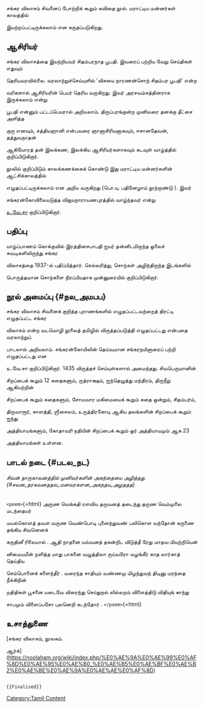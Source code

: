 சங்கர விலாசம் சிவனைப் போற்றிக் கூறும் கவிதை நூல். மராட்டிய மன்னர்கள் காலத்தில்
இயற்றப்பட்டிருக்கலாம் என கருதப்படுகிறது.

## ஆசிரியர்

சங்கர விலாசத்தை இயற்றியவர் சிதம்பரநாத பூபதி. இவரைப் பற்றிய வேறு செய்திகள் எதுவும்
தெரியவரவில்லை. வரலாற்றுச்செய்யுளில் \'விசயை நாரணன்சொற் சிதம்பர பூபதி\' என்ற
வரிகளால் ஆசிரியரின் பெயர் தெரிய வருகிறது. இவர் அரசவம்சத்தினராக இருக்கலாம் என்று
பூபதி என்னும் பட்டப்பெயரால் அறியலாம். திருப்பரங்குன்ற முனிவரை தனக்கு தீட்சை அளித்த
குரு எனவும், சத்தியஞானி என்பவரை ஞானாசிரியனாகவும், ஈசானதேவன், தத்துவநாதன்
ஆகியோரத் தன் இலக்கண, இலக்கிய ஆசிரியர்களாகவும் கடவுள் வாழ்த்தில் குறிப்பிடுகிறார்.
நூலில் குறிப்பிடும் காலக்கணக்கைக் கொண்டு இது மராட்டிய மன்னர்களின் ஆட்சிக்காலத்தில்
எழுதப்பட்டிருக்கலாம் என அறிய வருகிறது (பொ.யு. பதினேழாம் நூற்றாண்டு ). இவர்
சங்கரன்கோவிலையடுத்த விஜயநாராயணபுரத்தில் வாழ்ந்தவர் என்று
[உ.வே.சா](உ.வே.சாமிநாதையர் "wikilink") குறிப்பிடுகிறார்.

## பதிப்பு

யாழ்ப்பாணம் கொக்குவில் இரத்தினசபாபதி ஐயர் தன்னிடமிருந்த ஓலைச் சுவடிகளிலிருந்து சங்கர
விலாசத்தை 1937-ல் பதிப்பித்தார். செல்லரித்து, சொற்கள் அழிந்திருந்த இடங்களில்
பொருத்தமான சொற்களை நிரப்பியதாக முன்னுரையில் குறிப்பிடுகிறார்.

## நூல் அமைப்பு {#நல_அமபப}

சங்கர விலாசம் சிவனைக் குறித்த புராணங்களில் எழுதப்பட்டவற்றைத் திரட்டி எழுதப்பட்ட சங்கர
விலாசம் என்ற வடமொழி நூலைத் தமிழில் விருத்தப்படுத்தி எழுதப்பட்டது என்பதை வரலாற்றுப்
பாடலால் அறியலாம். சங்கரன்கோயிலின் தெய்வமான சங்கரநயினாரைப் பற்றி எழுதப்பட்டது என
உ.வே.சா குறிப்பிடுகிறார். 1435 விருத்தச் செய்யுள்களால் அமைந்தது. சிவபெருமானின்
சிறப்பைக் கூறும் 12 கதைகளும், ருத்ராக்ஷம், ஐந்தெழுத்து மந்திரம், திருநீறு ஆகியற்றின்
சிறப்பைக் கூறும் கதைகளும், சோமவார மகிமையைக் கூறும் கதை ஒன்றும், சிதம்பர்ம்,
திருவாரூர், காளத்தி, ஶ்ரீசைலம், உருத்திரகோடி ஆகிய தலங்களின் சிறப்பைக் கூறும் ஐந்து
அத்தியாயங்களும், கோதாவரி நதியின் சிறப்பைக் கூறும் ஓர் அத்தியாயமும் ஆக 23
அத்தியாயங்கள் உள்ளன.

## பாடல் நடை {#படல_நட}

###### சிவன் தாருகாவனத்தில் முனிவர்களின் அகந்தையை அழித்தது {#சவன_தரகவனததல_மனவரகளன_அகநதய_அழததத}

`<poem>`{=html} அருண வெங்கதி ரளவிய தருவனத் தடைந்து தருண வெம்முலை மடந்தையர்
மயல்கொளத் தவள வருண வெண்பொடி புனைந்துவண் பலிகொள வந்தோன் கருணை தங்கிய சிவனெனக்
கருதினீ ரிலையால் . ஆதி நாதனை யவ்வனத் தகன்றிட விடுத்தீ ரேது மாதவ மியற்றியென்
னிமையமீன் றளித்த மாது பாகனை வழுத்திலா ருய்வரோ வழங்கீர் காத லார்காத் தெய்திய
செம்பொனைக் களைந்தீர் . வரைந்த சாதியும் வண்ணமு மிழந்துவந் திடினு மரந்தை நீக்கிநின்
றதிதிகள் பூசனை யடைவே விரைந்து செய்துநல் லில்லறம் விளைத்திடு விதியுங் காந்து
சாபமும் விளைப்பசோ புலனெறி கடந்தோர் . `</poem>`{=html}

## உசாத்துணை

[சங்கர விலாசம், நூலகம்.
ஆர்க்](https://noolaham.org/wiki/index.php/%E0%AE%9A%E0%AE%99%E0%AF%8D%E0%AE%95%E0%AE%B0_%E0%AE%B5%E0%AE%BF%E0%AE%B2%E0%AE%BE%E0%AE%9A%E0%AE%AE%E0%AF%8D)

```{=mediawiki}
{{Finalised}}
```
[Category:Tamil Content](Category:Tamil_Content "wikilink")
